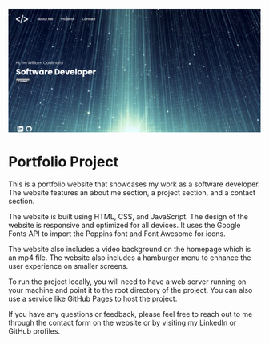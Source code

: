 ![Screenshot of Portfolio](/src/images/sShot.png)
# Portfolio Project

This is a portfolio website that showcases my work as a software developer. The website features an about me section, a project section, and a contact section.

The website is built using HTML, CSS, and JavaScript. The design of the website is responsive and optimized for all devices. It uses the Google Fonts API to import the Poppins font and Font Awesome for icons.

The website also includes a video background on the homepage which is an mp4 file. The website also includes a hamburger menu to enhance the user experience on smaller screens.

To run the project locally, you will need to have a web server running on your machine and point it to the root directory of the project. You can also use a service like GitHub Pages to host the project.

If you have any questions or feedback, please feel free to reach out to me through the contact form on the website or by visiting my LinkedIn or GitHub profiles.

